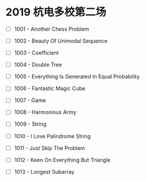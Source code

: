 # 2019 杭电多校第二场

- [ ] 1001 - Another Chess Problem
- [ ] 1002 - Beauty Of Unimodal Sequence
- [ ] 1003 - Coefficient
- [ ] 1004 - Double Tree
- [ ] 1005 - Everything Is Generated In Equal Probability    
- [ ] 1006 - Fantastic Magic Cube
- [ ] 1007 - Game
- [ ] 1008 - Harmonious Army
- [ ] 1009 - String
- [ ] 1010 - I Love Palindrome String
- [ ] 1011 - Just Skip The Problem
- [ ] 1012 - Keen On Everything But Triangle
- [ ] 1013 - Longest Subarray

